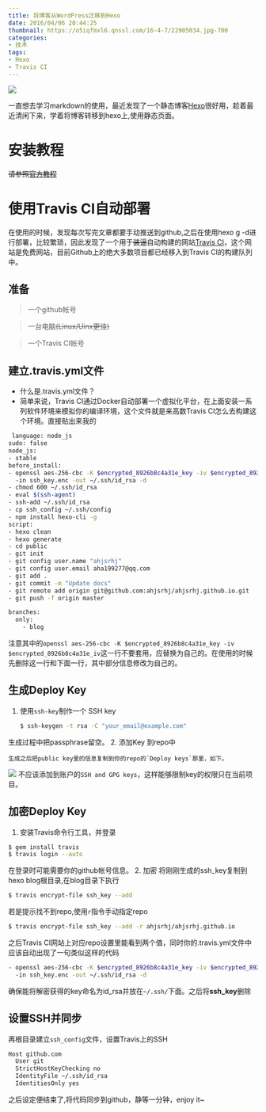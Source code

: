 ```yaml
---
title: 将博客从WordPress迁移到Hexo
date: 2016/04/06 20:44:25
thumbnail: https://o5iqfmxl6.qnssl.com/16-4-7/22905034.jpg-700
categories:
- 技术
tags:
- Hexo
- Travis CI
---
```


![](https://o5iqfmxl6.qnssl.com/16-4-7/22905034.jpg-700)

一直想去学习markdown的使用，最近发现了一个静态博客[Hexo](https://hexo.io/zh-cn/)很好用，趁着最近清闲下来，学着将博客转移到hexo上,使用静态页面。

<!-- more -->

# 安装教程

~~请参照[官方教程](https://hexo.io/zh-cn/docs/)~~



# 使用Travis CI自动部署

在使用的时候，发现每次写完文章都要手动推送到github,之后在使用hexo g -d进行部署，比较繁琐，因此发现了一个用于~~装逼~~自动构建的网站[Travis CI](https://travis-ci.org/)，这个网站是免费网站，目前Github上的绝大多数项目都已经移入到Travis CI的构建队列中。

## 准备
> 一个github帐号

> 一台电脑~~(Linux/Uinx更佳)~~

> 一个Travis CI帐号

## 建立.travis.yml文件
- 什么是.travis.yml文件？
- 简单来说，Travis CI通过Docker自动部署一个虚拟化平台，在上面安装一系列软件环境来模拟你的编译环境，这个文件就是来高数Travis CI怎么去构建这个环境。直接贴出来我的

``` bash
 language: node_js
sudo: false
node_js:
- stable
before_install:
- openssl aes-256-cbc -K $encrypted_8926b8c4a31e_key -iv $encrypted_8926b8c4a31e_iv
  -in ssh_key.enc -out ~/.ssh/id_rsa -d
- chmod 600 ~/.ssh/id_rsa
- eval $(ssh-agent)
- ssh-add ~/.ssh/id_rsa
- cp ssh_config ~/.ssh/config
- npm install hexo-cli -g
script:
- hexo clean
- hexo generate
- cd public
- git init
- git config user.name "ahjsrhj"
- git config user.email aha199277@qq.com
- git add .
- git commit -m "Update docs"
- git remote add origin git@github.com:ahjsrhj/ahjsrhj.github.io.git
- git push -f origin master

branches:
  only:
    - blog
```

注意其中的`openssl aes-256-cbc -K $encrypted_8926b8c4a31e_key -iv $encrypted_8926b8c4a31e_iv`这一行不要套用，应替换为自己的。在使用的时候先删除这一行和下面一行，其中部分信息修改为自己的。

## 生成Deploy Key
1. 使用`ssh-key`制作一个 SSH key
	``` bash
    $ ssh-keygen -t rsa -C "your_email@example.com"
    ```
生成过程中把passphrase留空。
2. 添加Key 到repo中

    生成之后把public key里的信息复制到你的repo的`Deploy keys`那里，如下。

![](https://o5iqfmxl6.qnssl.com/%E5%B1%8F%E5%B9%95%E5%BF%AB%E7%85%A7%202016-04-06%20%E4%B8%8B%E5%8D%888.03.38-f.png-hex)
    不应该添加到账户的`SSH and GPG keys`，这样能够限制key的权限只在当前项目。
## 加密Deploy Key
1. 安装Travis命令行工具，并登录
``` bash
$ gem install travis
$ travis login --auto
```
在登录时可能需要你的github帐号信息。
2. 加密
将刚刚生成的ssh_key复制到hexo blog根目录,在blog目录下执行
``` bash
$ travis encrypt-file ssh_key --add
```
若是提示找不到repo,使用`r`指令手动指定repo
``` bash
$ travis encrypt-file ssh_key --add -r ahjsrhj/ahjsrhj.github.io
```

之后Travis CI网站上对应repo设置里能看到两个值，同时你的.travis.yml文件中应该自动出现了一句类似这样的代码
``` bash
- openssl aes-256-cbc -K $encrypted_8926b8c4a31e_key -iv $encrypted_8926b8c4a31e_iv
  -in ssh_key.enc -out ~/.ssh/id_rsa -d
```
确保能将解密获得的key命名为id_rsa并放在`~/.ssh/`下面。之后将**ssh_key**删除

## 设置SSH并同步
再根目录建立`ssh_config`文件，设置Travis上的SSH
``` bash
Host github.com
  User git
  StrictHostKeyChecking no
  IdentityFile ~/.ssh/id_rsa
  IdentitiesOnly yes
```
之后设定便结束了,将代码同步到github，静等一分钟，enjoy it~
